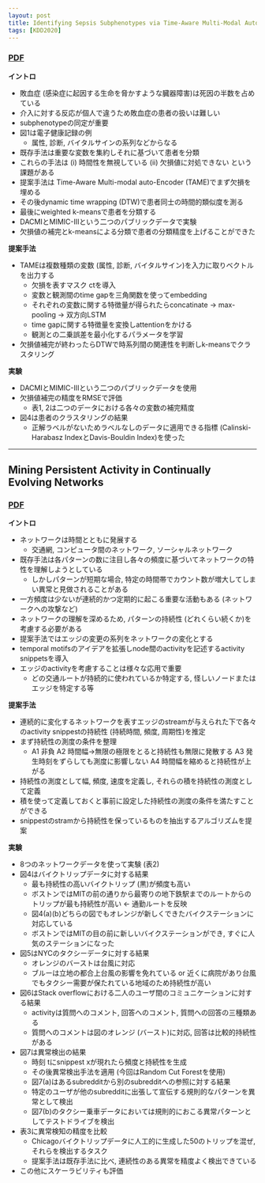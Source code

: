 ```yaml
---
layout: post
title: Identifying Sepsis Subphenotypes via Time-Aware Multi-Modal Auto-Encoder
tags: [KDD2020]
---
```



### [PDF](https://dl.acm.org/doi/10.1145/3394486.3403129)
**イントロ**
- 敗血症 (感染症に起因する生命を脅かすような臓器障害)は死因の半数を占めている
- 介入に対する反応が個人で違うため敗血症の患者の扱いは難しい
- subphenotypeの同定が重要
- 図1は電子健康記録の例
  - 属性, 診断, バイタルサインの系列などからなる
- 既存手法は重要な変数を集約しそれに基づいて患者を分類
- これらの手法は (i) 時間性を無視している (ii) 欠損値に対処できない という課題がある
- 提案手法は Time-Aware Multi-modal auto-Encoder (TAME)でまず欠損を埋める
- その後dynamic time wrapping (DTW)で患者同士の時間的類似度を測る
- 最後にweighted k-meansで患者を分類する
- DACMIとMIMIC-IIIという二つのパブリックデータで実験
- 欠損値の補完とk-meansによる分類で患者の分類精度を上げることができた

**提案手法**
- TAMEは複数種類の変数 (属性, 診断, バイタルサイン)を入力に取りベクトルを出力する
  - 欠損を表すマスク ctを導入
  - 変数と観測間のtime gapを三角関数を使ってembedding
  - それぞれの変数に関する特徴量が得られたらconcatinate -> max-pooling -> 双方向LSTM
  - time gapに関する特徴量を変換しattentionをかける
  - 観測との二乗誤差を最小化するパラメータを学習
- 欠損値補完が終わったらDTWで時系列間の関連性を判断しk-meansでクラスタリング

**実験**
- DACMIとMIMIC-IIIという二つのパブリックデータを使用
- 欠損値補完の精度をRMSEで評価
  - 表1, 2は二つのデータにおける各々の変数の補完精度 
- 図4は患者のクラスタリングの結果
  - 正解ラベルがないためラベルなしのデータに適用できる指標 (Calinski-Harabasz IndexとDavis-Bouldin Index)を使った 

---
## Mining Persistent Activity in Continually Evolving Networks
### [PDF](https://dl.acm.org/doi/10.1145/3394486.3403136)
**イントロ**
- ネットワークは時間とともに発展する
  - 交通網, コンピュータ間のネットワーク, ソーシャルネットワーク
- 既存手法は各パターンの数に注目し各々の頻度に基づいてネットワークの特性を理解しようとしている
  - しかしパターンが短期な場合, 特定の時間帯でカウント数が増大してしまい異常と見做されることがある
- 一方頻度は少ないが連続的かつ定期的に起こる重要な活動もある (ネットワークへの攻撃など)
- ネットワークの理解を深めるため, パターンの持続性 (どれくらい続くか)を考慮する必要がある
- 提案手法ではエッジの変更の系列をネットワークの変化とする
- temporal motifsのアイデアを拡張しnode間のactivityを記述するactivity snippetsを導入
- エッジのactivityを考慮することは様々な応用で重要
  - どの交通ルートが持続的に使われているか特定する, 怪しいノードまたはエッジを特定する等

**提案手法**
- 連続的に変化するネットワークを表すエッジのstreamが与えられた下で各々のactivity snippestの持続性 (持続時間, 頻度, 周期性)を推定
- まず持続性の測度の条件を整理
  - A1 非負 A2 時間幅→無限の極限をとると持続性も無限に発散する A3 発生時刻をずらしても測度に影響しない A4 時間幅を縮めると持続性が上がる
- 持続性の測度として幅, 頻度, 速度を定義し, それらの積を持続性の測度として定義
- 積を使って定義しておくと事前に設定した持続性の測度の条件を満たすことができる
- snippestのstramから持続性を保っているものを抽出するアルゴリズムを提案

**実験**
- 8つのネットワークデータを使って実験 (表2)
- 図4はバイクトリップデータに対する結果
  - 最も持続性の高いバイクトリップ (黒)が頻度も高い 
  - ボストンではMITの前の通りから最寄りの地下鉄駅までのルートからのトリップが最も持続性が高い <- 通勤ルートを反映
  - 図4(a)(b)どちらの図でもオレンジが新しくできたバイクステーションに対応している 
  - ボストンではMITの目の前に新しいバイクステーションができ, すぐに人気のステーションになった
- 図5はNYCのタクシーデータに対する結果
  - オレンジのバーストは台風に対応
  - ブルーは立地の都合上台風の影響を免れている or 近くに病院があり台風でもタクシー需要が保たれている地域のため持続性が高い
- 図6はStack overflowにおける二人のユーザ間のコミュニケーションに対する結果
  - activityは質問へのコメント, 回答へのコメント, 質問への回答の三種類ある
  - 質問へのコメントは図のオレンジ (バースト)に対応, 回答は比較的持続性がある
- 図7は異常検出の結果
  - 時刻 tにsnippest xが現れたら頻度と持続性を生成
  - その後異常検出手法を適用 (今回はRandom Cut Forestを使用)
  - 図7(a)はあるsubredditから別のsubredditへの参照に対する結果 
  - 特定のユーザが他のsubredditに出張して宣伝する規則的なパターンを異常として検出
  - 図7(b)のタクシー乗車データにおいては規則的におこる異常パターンとしてテストドライブを検出
- 表3に異常検知の精度を比較
  - Chicagoバイクトリップデータに人工的に生成した50のトリップを混ぜ, それらを検出するタスク
  - 提案手法は既存手法に比べ, 連続性のある異常を精度よく検出できている
- この他にスケーラビリティも評価


